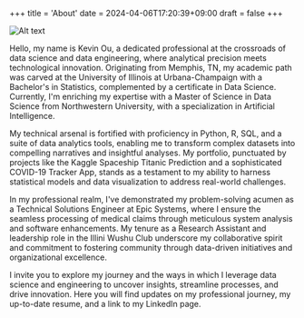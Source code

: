 +++
title = 'About'
date = 2024-04-06T17:20:39+09:00
draft = false
+++

![Alt text](/images/pfp.jpeg)

Hello, my name is Kevin Ou, a dedicated professional at the crossroads of data science and data engineering, where analytical precision meets technological innovation. Originating from Memphis, TN, my academic path was carved at the University of Illinois at Urbana-Champaign with a Bachelor's in Statistics, complemented by a certificate in Data Science. Currently, I'm enriching my expertise with a Master of Science in Data Science from Northwestern University, with a specialization in Artificial Intelligence.

My technical arsenal is fortified with proficiency in Python, R, SQL, and a suite of data analytics tools, enabling me to transform complex datasets into compelling narratives and insightful analyses. My portfolio, punctuated by projects like the Kaggle Spaceship Titanic Prediction and a sophisticated COVID-19 Tracker App, stands as a testament to my ability to harness statistical models and data visualization to address real-world challenges.

In my professional realm, I've demonstrated my problem-solving acumen as a Technical Solutions Engineer at Epic Systems, where I ensure the seamless processing of medical claims through meticulous system analysis and software enhancements. My tenure as a Research Assistant and leadership role in the Illini Wushu Club underscore my collaborative spirit and commitment to fostering community through data-driven initiatives and organizational excellence.

I invite you to explore my journey and the ways in which I leverage data science and engineering to uncover insights, streamline processes, and drive innovation. Here you will find updates on my professional journey, my up-to-date resume, and a link to my LinkedIn page.
